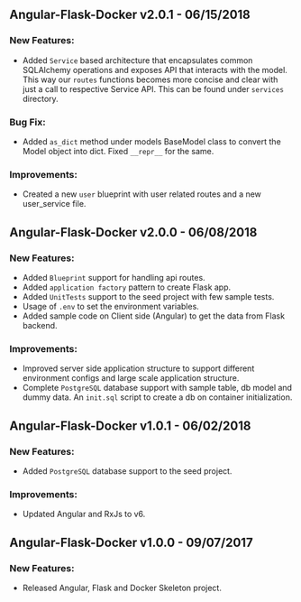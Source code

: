 ## Angular-Flask-Docker v2.0.1 - 06/15/2018
### New Features:
* Added `Service` based architecture that encapsulates common SQLAlchemy operations and exposes 
API that interacts with the model. This way our `routes` functions becomes more concise and clear
with just a call to respective Service API. This can be found under `services` directory.

### Bug Fix:
* Added `as_dict` method under models BaseModel class to convert the Model object into dict. 
Fixed `__repr__` for the same.

### Improvements:
* Created a new `user` blueprint with user related routes and a new user_service file. 

## Angular-Flask-Docker v2.0.0 - 06/08/2018
### New Features:

* Added `Blueprint` support for handling api routes.
* Added `application factory` pattern to create Flask app.
* Added `UnitTests` support to the seed project with few sample tests.
* Usage of `.env` to set the environment variables.
* Added sample code on Client side (Angular) to get the data from Flask backend.

### Improvements:
* Improved server side application structure to support different environment configs and large 
scale application structure.
* Complete `PostgreSQL` database support with sample table, db model and dummy data. An `init.sql` 
script to create a db on container initialization.

## Angular-Flask-Docker v1.0.1 - 06/02/2018

### New Features:
* Added `PostgreSQL` database support to the seed project.
 
### Improvements:
* Updated Angular and RxJs to v6.

## Angular-Flask-Docker v1.0.0 - 09/07/2017

### New Features:
* Released Angular, Flask and Docker Skeleton project.
